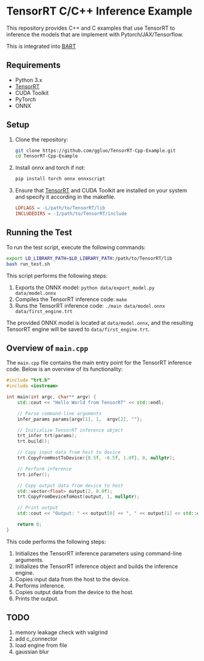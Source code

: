 # TensorRT C/C++ Inference Example

This repository provides C++ and C examples that use TensorRT to inference the models that are implement with Pytorch/JAX/Tensorflow.

This is integrated into [BART](https://github.com/mrirecon/bart)

## Requirements

- Python 3.x
- [TensorRT](https://docs.nvidia.com/deeplearning/tensorrt/install-guide/index.html#installing-tar)
- CUDA Toolkit
- PyTorch
- ONNX

## Setup

1. Clone the repository:

    ```bash
    git clone https://github.com/ggluo/TensorRT-Cpp-Example.git
    cd TensorRT-Cpp-Example
    ```

2. Install onnx and torch if not:

    ```bash
    pip install torch onnx onnxscript
    ```

3. Ensure that [TensorRT](https://docs.nvidia.com/deeplearning/tensorrt/install-guide/index.html#installing-tar) and CUDA Toolkit are installed on your system and specify it according in the makefile.
    ```makefile
    LDFLAGS = -L/path/to/TensorRT/lib
    INCLUDEDIRS = -I/path/to/TensorRT/include
    ```

## Running the Test

To run the test script, execute the following commands:

```bash
export LD_LIBRARY_PATH=$LD_LIBRARY_PATH:/path/to/TensorRT/lib
bash run_test.sh
```

This script performs the following steps:

1. Exports the ONNX model: `python data/export_model.py data/model.onnx`
2. Compiles the TensorRT inference code: `make`
3. Runs the TensorRT inference code: `./main data/model.onnx data/first_engine.trt`

The provided ONNX model is located at `data/model.onnx`, and the resulting TensorRT engine will be saved to `data/first_engine.trt`.

## Overview of `main.cpp`

The `main.cpp` file contains the main entry point for the TensorRT inference code. Below is an overview of its functionality:

```cpp
#include "trt.h"
#include <iostream>

int main(int argc, char** argv) {
    std::cout << "Hello World from TensorRT" << std::endl;

    // Parse command-line arguments
    infer_params params{argv[1], 1,  argv[2], ""}; 

    // Initialize TensorRT inference object
    trt_infer trt(params);
    trt.build();

    // Copy input data from host to device
    trt.CopyFromHostToDevice({0.5f, -0.5f, 1.0f}, 0, nullptr);

    // Perform inference
    trt.infer();

    // Copy output data from device to host
    std::vector<float> output(2, 0.0f);
    trt.CopyFromDeviceToHost(output, 1, nullptr);

    // Print output
    std::cout << "Output: " << output[0] << ", " << output[1] << std::endl;

    return 0;
}
```

This code performs the following steps:

1. Initializes the TensorRT inference parameters using command-line arguments.
2. Initializes the TensorRT inference object and builds the inference engine.
3. Copies input data from the host to the device.
4. Performs inference.
5. Copies output data from the device to the host.
6. Prints the output.

## TODO
1. memory leakage check with valgrind
2. add c_connector
3. load engine from file
4. gaussian blur
